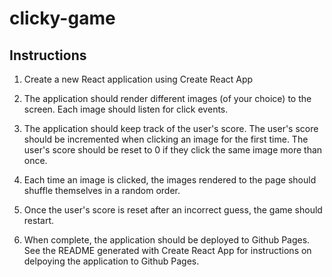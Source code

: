 # clicky-game

## Instructions
1. Create a new React application using Create React App

2. The application should render different images (of your choice) to the screen. Each image should listen for click events.

3. The application should keep track of the user's score. The user's score should be incremented when clicking an image for the first time. The user's score should be reset to 0 if they click the same image more than once.

4. Each time an image is clicked, the images rendered to the page should shuffle themselves in a random order.

5. Once the user's score is reset after an incorrect guess, the game should restart.

6. When complete, the application should be deployed to Github Pages. See the README generated with Create React App for instructions on delpoying the application to Github Pages.